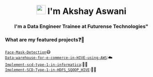 <h1 align="center"><img src="https://www.animatedimages.org/data/media/523/animated-hello-image-0007.gif" width="30px"> I'm Akshay Aswani</h1>
<h3 align="center">I'm a Data Engineer Trainee at Futurense Technologies"</h3>


### What are my featured projects:question::rocket:
<code>[Face-Mask-Detection](https://github.com/aaswani365/Face-Mask-Detection)</code>:mask:     
<code>[Data-warehouse-for-e-commerce-in-HIVE-using-AWS](https://github.com/chandrikadeb7/Face-Mask-Detection)</code>:☁️   
<code>[Implement-scd-type-1-in-informatica](https://github.com/aaswani365/Implement-scd-type-1-in-informatica)</code>:🧑‍💻    
<code>[Implement-SCD-Type-1-in-HDFS_SQOOP_HIVE](https://github.com/aaswani365/Implement-SCD-Type-1-in-HDFS_SQOOP_HIVE)</code>:🧑‍💻      
